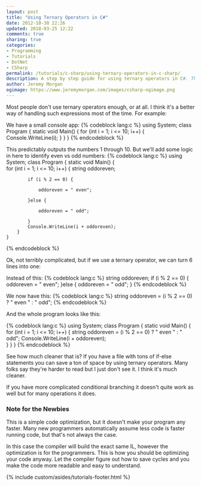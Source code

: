 ```yaml
---
layout: post
title: "Using Ternary Operators in C#"
date: 2012-10-30 22:26
updated: 2018-03-25 12:22
comments: true
sharing: true
categories:
- Programming
- Tutorials
- DotNet
- CSharp
permalink: /tutorials/c-sharp/using-ternary-operators-in-c-sharp/
description: A step by step guide for using ternary operators in C#. These operators can simplify and clean up your code.
author: Jeremy Morgan
ogimage: https://www.jeremymorgan.com/images/csharp-ogimage.png
---
```


Most people don't use ternary operators enough, or at all. I think it's a better way of handling such expressions most of the time. For example:
<!-- more --> 
We have a small console app:
{% codeblock lang:c %}
using System;
class Program
{
	static void Main()
	{
		for (int i = 1; i <= 10; i++)
		{
			Console.WriteLine(i);
		}
	}
}
{% endcodeblock %}

This predictably outputs the numbers 1 through 10. But we'll add some logic in here to identify even vs odd numbers:
{% codeblock lang:c %}
using System;
class Program
{
	static void Main()
	{    
		for (int i = 1; i <= 10; i++)
		{
		string oddoreven;
		
			if (i % 2 == 0) {
			
				oddoreven = " even";
				
			}else {
			
				oddoreven = " odd";
				
			}
			Console.WriteLine(i + oddoreven);		
		}
	}
{% endcodeblock %}

Ok, not terribly complicated, but if we use a ternary operator, we can turn 6 lines into one:

Instead of this:
{% codeblock lang:c %}
string oddoreven;
	if (i % 2 == 0) {
		oddoreven = " even";
	}else {
		oddoreven = " odd";
	}
{% endcodeblock %}
	
We now have this:
{% codeblock lang:c %}
string oddoreven = (i % 2 == 0) ? " even " : " odd";
{% endcodeblock %}

And the whole program looks like this: 

{% codeblock lang:c %}
using System;
class Program
{
	static void Main()
	{
		for (int i = 1; i <= 10; i++)
		{
			string oddoreven = (i % 2 == 0) ? " even " : " odd";
			Console.WriteLine(i + oddoreven);		
		}
	}
}
{% endcodeblock %}

See how much cleaner that is? If you have a file with tons of if-else statements you can save a ton of space by using ternary operators. Many folks say they're harder to read but I just don't see it. I think it's much cleaner.

If you have more complicated conditional branching it doesn't quite work as well but for many operations it does. 



### Note for the Newbies

This is a simple code optimization, but it doesn't make your program any faster. Many new programmers automatically assume less code is faster running code, but that's not always the case. 

In this case the compiler will build the exact same IL, however the optimization is for the programmers. This is how you should be optimizing your code anyway. Let the compiler figure out how to save cycles and you make the code more readable and easy to understand.

{% include custom/asides/tutorials-footer.html %}

